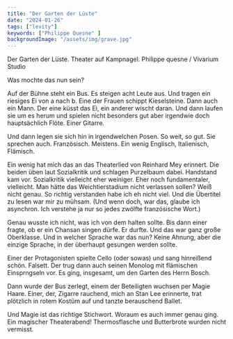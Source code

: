 ```yaml
---
title: "Der Garten der Lüste"
date: "2024-01-26"
tags: ["levity"]
keywords: ["Philippe Quesne" ]
backgroundImage: "/assets/img/grave.jpg"
---
```

Der Garten der Lüste. Theater auf Kampnagel. Philippe quesne / Vivarium Studio

Was mochte das nun sein? 

Auf der Bühne steht ein Bus. Es steigen acht Leute aus. Und tragen ein riesiges Ei von a nach b. Eine der Frauen schippt Kieselsteine. Dann auch ein Mann. Der eine küsst das Ei, ein anderer wischt daran. Und dann laufen sie um es herum und spielen nicht besonders gut aber irgendwie doch hauptsächlich Flöte. Einer Gitarre.

Und dann legen sie sich hin in irgendwelchen Posen. So weit, so gut. Sie sprechen auch. Französisch. Meistens. Ein wenig Englisch, Italienisch, Flämisch. 

Ein wenig hat mich das an das Theaterlied von Reinhard Mey erinnert. Die beiden üben laut Sozialkritik und schlagen Purzelbaum dabei. Handstand kam vor. Sozialkritik vielleicht eher weiniger. Eher noch fundamentaler, vielleicht. Man hätte das Weichtierstadium nicht verlassen sollen? Weiß nicht genau. So richtig verstanden habe ich eh nicht viel. Und die Übertitel zu lesen war mir zu mühsam. (Und wenn doch, war das, glaube ich asynchron. Ich verstehe ja nur so jedes zwölfte französische Wort.)

Genau wusste ich nicht, was ich von dem halten sollte. Bis dann einer fragte, ob er ein Chansan singen dürfe. Er durfte. Und das war ganz große Oberklasse. Und in welcher Sprache war das nun? Keine Ahnung, aber die einzige Sprache, in der überhaupt gesungen werden sollte.

Einer der Protagonisten spielte Cello (oder sowas) und sang hinreißend schön. Falsett. Der trug dann auch seinen Monolog mit flämischen Einsprngseln vor. Es ging, insgesamt, um den Garten des Herrn Bosch.

Dann wurde der Bus zerlegt, einem der Beteiligten wuchsen per Magie Haare. Einer, der, Zigarre rauchend, mich an Stan Lee erinnerte, trat plötzlich in rotem Kostüm auf und tanzte berauschend Ballet. 

Und Magie ist das richtige Stichwort. Woraum es auch immer genau ging. Ein magischer Theaterabend! Thermosflasche und Butterbrote wurden nicht vermisst.






